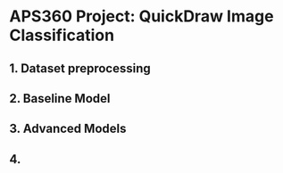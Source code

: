 # APS360 Project: QuickDraw Image Classification

## 1. Dataset preprocessing

## 2. Baseline Model

## 3. Advanced Models

## 4. 
